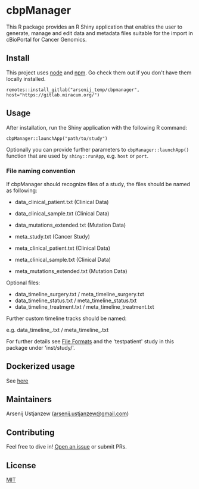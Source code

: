 # cbpManager

This R package provides an R Shiny application that enables the user to generate, manage and edit data and metadata files suitable for the import in cBioPortal for Cancer Genomics. 

## Install

This project uses [node](http://nodejs.org) and [npm](https://npmjs.com). Go check them out if you don't have them locally installed.

```
remotes::install_gitlab("arsenij_temp/cbpmanager", host="https://gitlab.miracum.org/")

```

## Usage

After installation, run the Shiny application with the following R command:

```
cbpManager::launchApp("path/to/study")
```

Optionally you can provide further parameters to `cbpManager::launchApp()` function that are used by `shiny::runApp`, e.g.
`host` or `port`.

### File naming convention

If cbpManager should recognize files of a study, the files should be named as following:

- data_clinical_patient.txt (Clinical Data)
- data_clinical_sample.txt (Clinical Data)
- data_mutations_extended.txt (Mutation Data)

- meta_study.txt (Cancer Study)
- meta_clinical_patient.txt (Clinical Data)
- meta_clinical_sample.txt (Clinical Data)
- meta_mutations_extended.txt (Mutation Data)

Optional files:

- data_timeline_surgery.txt / meta_timeline_surgery.txt 
- data_timeline_status.txt / meta_timeline_status.txt
- data_timeline_treatment.txt / meta_timeline_treatment.txt

Further custom timeline tracks should be named:

e.g. data_timeline_<custom>.txt / meta_timeline_<custom>.txt

For further details see [File Formats](https://docs.cbioportal.org/5.1-data-loading/data-loading/file-formats) and the 'testpatient' study in this package under 'inst/study/'.

## Dockerized usage

See [here](https://gitlab.miracum.org/arsenij_temp/cbpmanager.deploy)

## Maintainers

Arsenij Ustjanzew (arsenij.ustjanzew@gmail.com)

## Contributing

Feel free to dive in! [Open an issue](https://gitlab.miracum.org/mainz/cbpmanager/-/issues) or submit PRs.


## License

[MIT](LICENSE)
